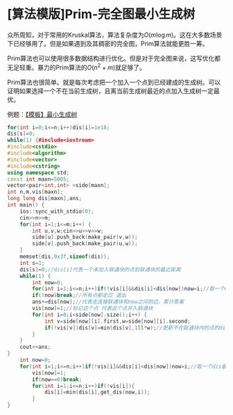 # [算法模版]Prim-完全图最小生成树

众所周知，对于常用的Kruskal算法，算法复杂度为$O(m \log m)$。这在大多数场景下已经够用了。但是如果遇到及其稠密的完全图，Prim算法就能更胜一筹。

Prim算法也可以使用很多数据结构进行优化。但是对于完全图来说，这写优化都无足轻重。暴力的Prim算法的$O\left(n^{2}+m\right)$就足够了。

Prim算法也很简单。就是每次考虑把一个加入一个点到已经建成的生成树。可以证明如果选择一个不在当前生成树，且离当前生成树最近的点加入生成树一定最优。

例题：[【模板】最小生成树](https://www.luogu.org/problem/P3366)

```cpp
for(int i=0;i<=n;i++)dis[i]=1e18;
dis[s]=0;
while(1) {#include<iostream>
#include<cstdio>
#include<algorithm>
#include<vector>
#include<cstring>
using namespace std;
const int maxn=5005;
vector<pair<int,int> >side[maxn];
int n,m,vis[maxn];
long long dis[maxn],ans;
int main() {
    ios::sync_with_stdio(0);
    cin>>n>>m;
    for(int i=1;i<=m;i++) {
        int u,v,w;cin>>u>>v>>w;
        side[u].push_back(make_pair(v,w));
        side[v].push_back(make_pair(u,w));
    }
    memset(dis,0x3f,sizeof(dis));
    int s=1;
    dis[s]=0;//dis[i]代表一个未加入联通块的点到联通块的最近距离
    while(1) {
        int now=0;
        for(int i=1;i<=n;i++)if(!vis[i]&&dis[i]<dis[now])now=i;//取一个dis最小的（显然这个点满足通过一条边就能到达联通块，且这条边最小）
        if(!now)break;//所有点都走过 退出
        ans+=dis[now];//代表走连接联通块和now之间的边，累计答案
        vis[now]=1;//标记这个点 代表这个点并入联通块
        for(int i=0;i<side[now].size();i++) {
            int v=side[now][i].first,w=side[now][i].second;
            if(!vis[v])dis[v]=min(dis[v],1ll*w);//更新不在联通块内的点的dis
        }
    }
    cout<<ans;
}
    int now=0;
    for(int i=1;i<=n;i++)if(!vis[i]&&dis[i]<dis[now])now=i;//取一个dis最小的
        vis[now]=1;
        if(now==0)break;
        for(int i=1;i<=n;i++)if(!vis[i]){
            dis[i]=min(dis[i],get_dis(now,i));
        }
}
```

